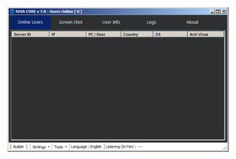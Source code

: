 ![Screenshot](https://raw.githubusercontent.com/Cryakl/Ultimate-RAT-Collection/refs/heads/main/SpyGate/ShiaCore7/Screenshot.png)
